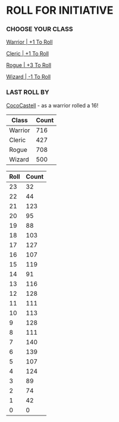 # ROLL FOR INITIATIVE
### CHOOSE YOUR CLASS

[Warrior | +1 To Roll](https://github.com/benjaminsampica/benjaminsampica/issues/new?title=roll%7Cwarrior&body=Just+click+%27Submit+new+issue%27.)

[Cleric | +1 To Roll](https://github.com/benjaminsampica/benjaminsampica/issues/new?title=roll%7Ccleric&body=Just+click+%27Submit+new+issue%27.)

[Rogue | +3 To Roll](https://github.com/benjaminsampica/benjaminsampica/issues/new?title=roll%7Crogue&body=Just+click+%27Submit+new+issue%27.)

[Wizard | -1 To Roll](https://github.com/benjaminsampica/benjaminsampica/issues/new?title=roll%7Cwizard&body=Just+click+%27Submit+new+issue%27.)
### LAST ROLL BY
[CocoCastell](https://www.github.com/CocoCastell) - as a warrior rolled a 16!

|Class|Count|
|-|-|
|Warrior|716|
|Cleric|427|
|Rogue|708|
|Wizard|500|

|Roll|Count|
|-|-|
|23|32
|22|44
|21|123
|20|95
|19|88
|18|103
|17|127
|16|107
|15|119
|14|91
|13|116
|12|128
|11|111
|10|113
|9|128
|8|111
|7|140
|6|139
|5|107
|4|124
|3|89
|2|74
|1|42
|0|0
